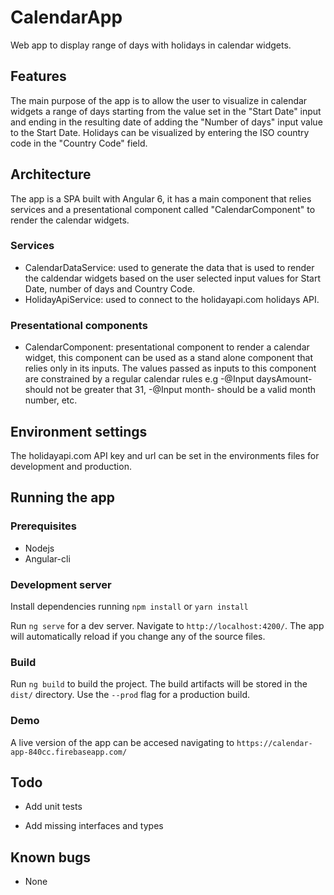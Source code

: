 # CalendarApp

Web app to display range of days with holidays in calendar widgets.

## Features

The main purpose of the app is to allow the user to visualize in calendar widgets a range of days starting from the value set in the "Start Date" input and ending in the resulting date of adding the "Number of days" input value to the Start Date. Holidays can be visualized by entering the ISO country code in the "Country Code" field.

## Architecture

The app is a SPA built with Angular 6, it has a main component that relies services and a presentational component called "CalendarComponent" to render the calendar widgets.

### Services

- CalendarDataService: used to generate the data that is used to render the caldendar widgets based on the user selected input values for Start Date, number of days and Country Code.
- HolidayApiService: used to connect to the holidayapi.com holidays API.

### Presentational components
- CalendarComponent: presentational component to render a calendar widget, this component can be used as a stand alone component that relies only in its inputs. The values passed as inputs to this component are constrained by a regular calendar rules e.g -@Input daysAmount- should not be greater that 31, -@Input month- should be a valid month number, etc.

## Environment settings

The holidayapi.com API key and url can be set in the environments files for development and production.

## Running the app 

### Prerequisites

- Nodejs
- Angular-cli

### Development server

Install dependencies running `npm install` or `yarn install`

Run `ng serve` for a dev server. Navigate to `http://localhost:4200/`. The app will automatically reload if you change any of the source files.

### Build
Run `ng build` to build the project. The build artifacts will be stored in the `dist/` directory. Use the `--prod` flag for a production build.

### Demo

A live version of the app can be accesed navigating to `https://calendar-app-840cc.firebaseapp.com/`

## Todo

- Add unit tests

- Add missing interfaces and types

## Known bugs

- None
